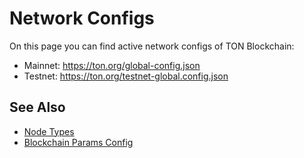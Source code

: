 # Network Configs

On this page you can find active network configs of TON Blockchain:

-   Mainnet: https://ton.org/global-config.json
-   Testnet: https://ton.org/testnet-global.config.json

## See Also

- [Node Types](/v3/documentation/infra/nodes/node-types)
- [Blockchain Params Config](/v3/documentation/network/configs/blockchain-configs)
